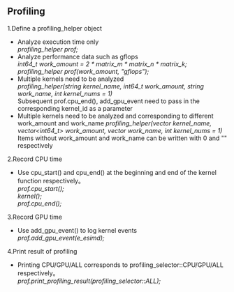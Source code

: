 ## Profiling  
1.Define a profiling_helper object  
- Analyze execution time only  
  *profiling_helper prof;*  
- Analyze performance data such as gflops  
  *int64_t work_amount = 2 * matrix_m * matrix_n * matrix_k;*  
  *profiling_helper prof(work_amount, "gflops");*  
- Multiple kernels need to be analyzed  
  *profiling_helper(string kernel_name, int64_t work_amount, string work_name, int kernel_nums = 1)*  
  Subsequent prof.cpu_end(), add_gpu_event need to pass in the corresponding kernel_id as a parameter  
- Multiple kernels need to be analyzed and corresponding to different work_amount and work_name 
  *profiling_helper(vector<string> kernel_name, vector<int64_t> work_amount, vector<string> work_name, int kernel_nums = 1)*  
  Items without work_amount and work_name can be written with 0 and "" respectively  
  
2.Record CPU time  
- Use cpu_start() and cpu_end() at the beginning and end of the kernel function respectively。  
  *prof.cpu_start();*  
  *kernel();*  
  *prof.cpu_end();*  
  
3.Record GPU time  
- Use add_gpu_event() to log kernel events  
  *prof.add_gpu_event(e_esimd);*  
  
4.Print result of profiling  
- Printing CPU/GPU/ALL corresponds to profiling_selector::CPU/GPU/ALL respectively。  
  *prof.print_profiling_result(profiling_selector::ALL);*  
